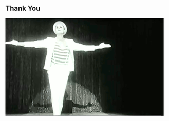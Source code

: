 ##  Thank You

<!-- ![](./resources/images/thanks/thanks-a-bunch.gif) --> <!-- .element width="40%" -->

<!-- ![](./resources/images/thanks/thank-you-film-reel.gif) --> <!-- .element width="50%" -->

![](./resources/images/thanks/thank-you-bow-clown.gif) <!-- .element width="50%" -->
